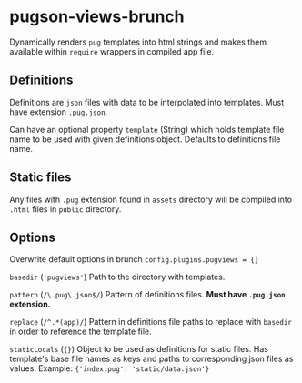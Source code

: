 # pugson-views-brunch

Dynamically renders `pug` templates into html strings and makes them available within `require` wrappers in compiled app file.

## Definitions
Definitions are `json` files with data to be interpolated into templates. Must have extension `.pug.json`.

Can have an optional property `template` (String) which holds template file name to be used with given definitions object. Defaults to definitions file name.

## Static files

Any files with `.pug` extension found in `assets` directory will be compiled into `.html` files in `public` directory.

## Options
Overwrite default options in brunch `config.plugins.pugviews = {}`

`basedir` (`'pugviews'`)
Path to the directory with templates.

`pattern` (`/\.pug\.json$/`)
Pattern of definitions files. __Must have `.pug.json` extension.__

`replace` (`/^.*(app)/`)
Pattern in definitions file paths to replace with `basedir` in order to reference the template file.

`staticLocals` (`{}`)
Object to be used as definitions for static files. Has template's base file names as keys and paths to corresponding json files as values. Example: `{'index.pug': 'static/data.json'}`
